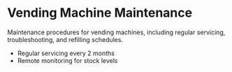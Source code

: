 # Vending Machine Maintenance

Maintenance procedures for vending machines, including regular servicing, troubleshooting, and refilling schedules.

- Regular servicing every 2 months
- Remote monitoring for stock levels

